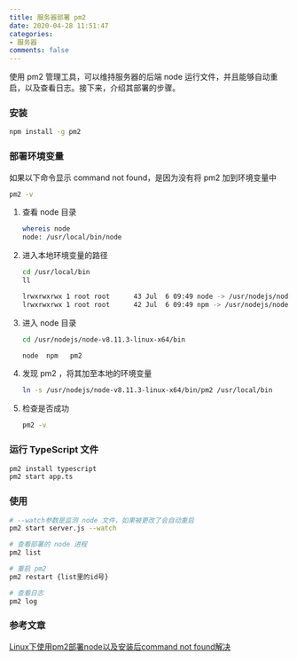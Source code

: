 ```yaml
---
title: 服务器部署 pm2
date: 2020-04-28 11:51:47
categories:
- 服务器
comments: false
---
```


使用 pm2 管理工具，可以维持服务器的后端 node 运行文件，并且能够自动重启，以及查看日志。接下来，介绍其部署的步骤。
<!-- more -->

### 安装

```bash
npm install -g pm2
```



### 部署环境变量

如果以下命令显示 command not found，是因为没有将 pm2 加到环境变量中

```bash
pm2 -v
```

1. 查看 node 目录

   ```bash
   whereis node
   node: /usr/local/bin/node
   ```

2. 进入本地环境变量的路径

    ```bash
    cd /usr/local/bin
    ll
    
    lrwxrwxrwx 1 root root      43 Jul  6 09:49 node -> /usr/nodejs/node-v8.11.3-linux-x64/bin/node
    lrwxrwxrwx 1 root root      42 Jul  6 09:49 npm -> /usr/nodejs/node-v8.11.3-linux-x64/bin/npm
    ```

3. 进入 node 目录

   ```bash
   cd /usr/nodejs/node-v8.11.3-linux-x64/bin
   
   node  npm   pm2
   ```

4. 发现 pm2 ，将其加至本地的环境变量

   ```bash
   ln -s /usr/nodejs/node-v8.11.3-linux-x64/bin/pm2 /usr/local/bin
   ```

5. 检查是否成功

   ```bash
   pm2 -v
   ```

   

### 运行 TypeScript 文件

```bash
pm2 install typescript
pm2 start app.ts
```



### 使用

```bash
# --watch参数是监测 node 文件，如果被更改了会自动重启
pm2 start server.js --watch

# 查看部署的 node 进程
pm2 list

# 重启 pm2
pm2 restart {list里的id号}

# 查看日志
pm2 log
```



### 参考文章

[Linux下使用pm2部署node以及安装后command not found解决](https://blog.csdn.net/d597180714/article/details/82619735)


